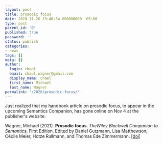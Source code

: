 ```yaml
---
layout: post
title: prosodic focus
date: 2020-11-20 13:46:54.000000000 -05:00
type: post
parent_id: '0'
published: true
password: ''
status: publish
categories:
- news
tags: []
meta: {}
author:
  login: chael
  email: chael.wagner@gmail.com
  display_name: chael
  first_name: Michael
  last_name: Wagner
permalink: "/2020/prosodic-focus/"
---
```

<!-- wp:paragraph -->

Just realized that my handbook article on prosodic focus, to appear in the upcoming Semantics Companion, has gone online on Nov 4 at the publisher's website:

<!-- /wp:paragraph -->

<!-- wp:paragraph -->

Wagner, Michael (2021). **Prosodic focus**. _TheWiley Blackwell Companion to Semantics_, First Edition. Edited by Daniel Gutzmann, Lisa Matthewson, Cécile Meier, Hotze Rullmann, and Thomas Ede Zimmermann. [[doi](https://onlinelibrary.wiley.com/doi/10.1002/9781118788516.sem133)]

<!-- /wp:paragraph -->

